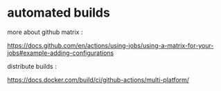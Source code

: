 # automated builds

more about github matrix :

https://docs.github.com/en/actions/using-jobs/using-a-matrix-for-your-jobs#example-adding-configurations


distribute builds :

https://docs.docker.com/build/ci/github-actions/multi-platform/

